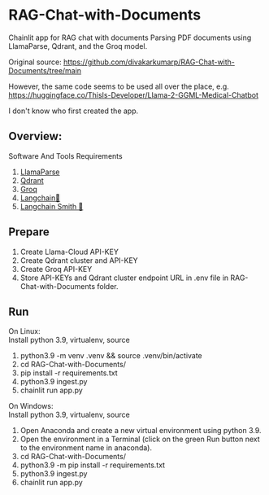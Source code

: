 # RAG-Chat-with-Documents
Chainlit app for RAG chat with documents Parsing PDF documents using LlamaParse, Qdrant, and the Groq model.

Original source: https://github.com/divakarkumarp/RAG-Chat-with-Documents/tree/main

However, the same code seems to be used all over the place, e.g. https://huggingface.co/ThisIs-Developer/Llama-2-GGML-Medical-Chatbot

I don't know who first created the app.
 
## Overview:
Software And Tools Requirements

1. [LlamaParse](https://cloud.llamaindex.ai/)
2. [Qdrant](https://cloud.qdrant.io/)
3. [Groq](https://groq.com/)
4. [Langchain🦜](https://www.langchain.com/)
5. [Langchain Smith 🦜](https://smith.langchain.com/o/32390bae-a13d-5a53-b61b-501e3f39e496/projects/p/7e7575b9-5a88-46e5-b7d1-819569ebb004?timeModel=%7B%22duration%22%3A%227d%22%7D&tab=0)

## Prepare
1. Create Llama-Cloud API-KEY
2. Create Qdrant cluster and API-KEY
3. Create Groq API-KEY
4. Store API-KEYs and Qdrant cluster endpoint URL in .env file in RAG-Chat-with-Documents folder.
 
## Run
On Linux:  
Install python 3.9, virtualenv, source  
1. python3.9 -m venv .venv && source .venv/bin/activate
2. cd RAG-Chat-with-Documents/
3. pip install -r requirements.txt
4. python3.9 ingest.py
5. chainlit run app.py

On Windows:  
Install python 3.9, virtualenv, source  
1. Open Anaconda and create a new virtual environment using python 3.9. 
2. Open the environment in a Terminal (click on the green Run button next to the environment name in anaconda).
3. cd RAG-Chat-with-Documents/
4. python3.9 -m pip install -r requirements.txt
5. python3.9 ingest.py
6. chainlit run app.py

